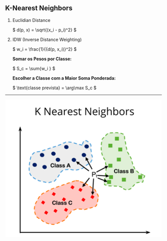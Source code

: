 ## K-Nearest Neighbors

1. Euclidian Distance

   $ d(p, x) = \sqrt{(x_i - p_i)^2} $

2. IDW (Inverse Distance Weighting)

   $ w_i = \frac{1}{{d(p, x_i)}^2} $

   **Somar os Pesos por Classe:**

   $ S_c = \sum{w_i } $

   **Escolher a Classe com a Maior Soma Ponderada:**

   $ \text{classe prevista} = \arg\max S_c $

---

![knn](image.png)
